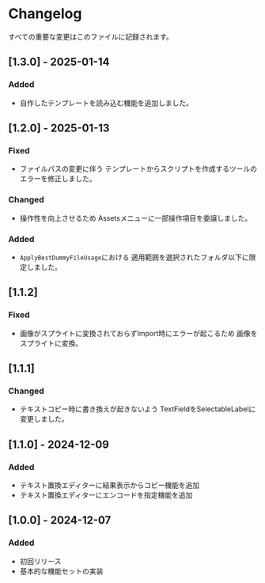 # Changelog

すべての重要な変更はこのファイルに記録されます。

## [1.3.0] - 2025-01-14
### Added
- 自作したテンプレートを読み込む機能を追加しました。

## [1.2.0] - 2025-01-13
### Fixed
- ファイルパスの変更に伴う
  テンプレートからスクリプトを作成するツールのエラーを修正しました。
### Changed
- 操作性を向上させるため
  Assetsメニューに一部操作項目を委譲しました。
### Added
- `ApplyBestDummyFileUsage`における
  適用範囲を選択されたフォルダ以下に限定しました。

## [1.1.2]
### Fixed
- 画像がスプライトに変換されておらずImport時にエラーが起こるため
  画像をスプライトに変換。

## [1.1.1]
### Changed
- テキストコピー時に書き換えが起きないよう
  TextFieldをSelectableLabelに変更しました。

## [1.1.0] - 2024-12-09
### Added
- テキスト置換エディターに結果表示からコピー機能を追加
- テキスト置換エディターにエンコードを指定機能を追加

## [1.0.0] - 2024-12-07
### Added
- 初回リリース
- 基本的な機能セットの実装

